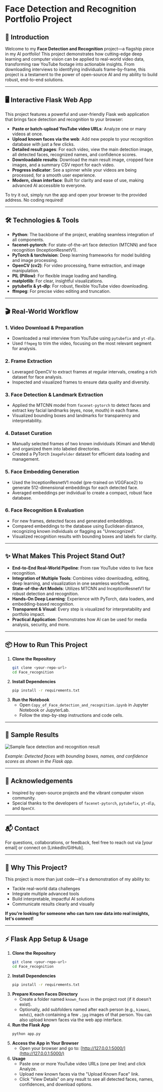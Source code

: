 # Face Detection and Recognition Portfolio Project

## 🌟 Introduction

Welcome to my **Face Detection and Recognition** project—a flagship piece in my AI portfolio! This project demonstrates how cutting-edge deep learning and computer vision can be applied to real-world video data, transforming raw YouTube footage into actionable insights. From downloading interviews to identifying individuals frame-by-frame, this project is a testament to the power of open-source AI and my ability to build robust, end-to-end solutions.

---

## 🖥️ Interactive Flask Web App

This project features a powerful and user-friendly Flask web application that brings face detection and recognition to your browser:

- **Paste or batch-upload YouTube video URLs**: Analyze one or many videos at once.
- **Upload known faces via the web**: Add new people to your recognition database with just a few clicks.
- **Detailed result pages**: For each video, view the main detection image, all detected faces, recognized names, and confidence scores.
- **Downloadable results**: Download the main result image, cropped face images, and a summary CSV report for each video.
- **Progress indicator**: See a spinner while your videos are being processed, for a smooth user experience.
- **Modern, clean interface**: Built for clarity and ease of use, making advanced AI accessible to everyone.

To try it out, simply run the app and open your browser to the provided address. No coding required!

---

## 🛠️ Technologies & Tools

- **Python**: The backbone of the project, enabling seamless integration of all components.
- **facenet-pytorch**: For state-of-the-art face detection (MTCNN) and face recognition (InceptionResnetV1).
- **PyTorch & torchvision**: Deep learning frameworks for model building and image processing.
- **OpenCV (cv2)**: For video processing, frame extraction, and image manipulation.
- **PIL (Pillow)**: For flexible image loading and handling.
- **matplotlib**: For clear, insightful visualizations.
- **pytubefix & yt-dlp**: For robust, flexible YouTube video downloading.
- **ffmpeg**: For precise video editing and truncation.

---

## 🎬 Real-World Workflow

### 1. **Video Download & Preparation**
- Downloaded a real interview from YouTube using `pytubefix` and `yt-dlp`.
- Used `ffmpeg` to trim the video, focusing on the most relevant segment for analysis.

### 2. **Frame Extraction**
- Leveraged OpenCV to extract frames at regular intervals, creating a rich dataset for face analysis.
- Inspected and visualized frames to ensure data quality and diversity.

### 3. **Face Detection & Landmark Extraction**
- Applied the MTCNN model from `facenet-pytorch` to detect faces and extract key facial landmarks (eyes, nose, mouth) in each frame.
- Visualized bounding boxes and landmarks for transparency and interpretability.

### 4. **Dataset Curation**
- Manually selected frames of two known individuals (Kimani and Mehdi) and organized them into labeled directories.
- Created a PyTorch `ImageFolder` dataset for efficient data loading and management.

### 5. **Face Embedding Generation**
- Used the InceptionResnetV1 model (pre-trained on VGGFace2) to generate 512-dimensional embeddings for each detected face.
- Averaged embeddings per individual to create a compact, robust face database.

### 6. **Face Recognition & Evaluation**
- For new frames, detected faces and generated embeddings.
- Compared embeddings to the database using Euclidean distance, recognizing known individuals or flagging as "Unrecognized".
- Visualized recognition results with bounding boxes and labels for clarity.

---

## ✨ What Makes This Project Stand Out?

- **End-to-End Real-World Pipeline**: From raw YouTube video to live face recognition.
- **Integration of Multiple Tools**: Combines video downloading, editing, deep learning, and visualization in one seamless workflow.
- **State-of-the-Art Models**: Utilizes MTCNN and InceptionResnetV1 for robust detection and recognition.
- **Hands-On Deep Learning**: Experience with PyTorch, data loaders, and embedding-based recognition.
- **Transparent & Visual**: Every step is visualized for interpretability and portfolio impact.
- **Practical Application**: Demonstrates how AI can be used for media analysis, security, and more.

---

## 📦 How to Run This Project

1. **Clone the Repository**
   ```bash
   git clone <your-repo-url>
   cd Face_recognition
   ```
2. **Install Dependencies**
   ```bash
   pip install -r requirements.txt
   ```
3. **Run the Notebook**
   - Open `Copy_of_Face_detection_and_recognition.ipynb` in Jupyter Notebook or JupyterLab.
   - Follow the step-by-step instructions and code cells.

---

## 📸 Sample Results

![Sample face detection and recognition result](sample.png)

*Example: Detected faces with bounding boxes, names, and confidence scores as shown in the Flask app.*

---

## 🤝 Acknowledgements

- Inspired by open-source projects and the vibrant computer vision community.
- Special thanks to the developers of `facenet-pytorch`, `pytubefix`, `yt-dlp`, and `OpenCV`.

---

## 📬 Contact

For questions, collaborations, or feedback, feel free to reach out via [your email] or connect on [LinkedIn/GitHub].

---

## 🚀 Why This Project?

This project is more than just code—it's a demonstration of my ability to:
- Tackle real-world data challenges
- Integrate multiple advanced tools
- Build interpretable, impactful AI solutions
- Communicate results clearly and visually

**If you're looking for someone who can turn raw data into real insights, let's connect!**

---

## ⚡ Flask App Setup & Usage

1. **Clone the Repository**
   ```bash
   git clone <your-repo-url>
   cd Face_recognition
   ```
2. **Install Dependencies**
   ```bash
   pip install -r requirements.txt
   ```
3. **Prepare Known Faces Directory**
   - Create a folder named `known_faces` in the project root (if it doesn't exist).
   - Optionally, add subfolders named after each person (e.g., `kimani`, `mehdi`), each containing a few `.jpg` images of that person. You can also upload known faces via the web app interface.
4. **Run the Flask App**
   ```bash
   python app.py
   ```
5. **Access the App in Your Browser**
   - Open your browser and go to: [http://127.0.0.1:5000/](http://127.0.0.1:5000/)
6. **Usage**
   - Paste one or more YouTube video URLs (one per line) and click Analyze.
   - Upload new known faces via the "Upload Known Face" link.
   - Click "View Details" on any result to see all detected faces, names, confidences, and download options. 
